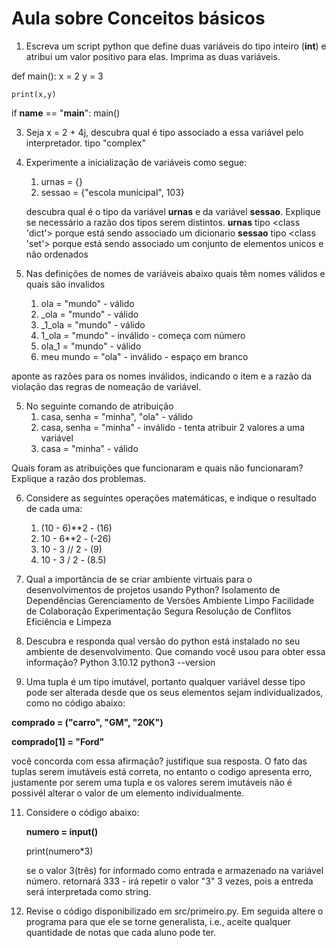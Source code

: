 # Aula sobre Conceitos básicos

1. Escreva um script python que define duas variáveis do tipo inteiro (__int__)
e atribui um valor positivo para elas. Imprima as duas variáveis.

def main():
    x = 2
    y = 3

    print(x,y)

if __name__ == "__main__":
  main()


3. Seja x = 2 + 4j, descubra qual é tipo associado a essa variável pelo interpretador.
tipo "complex"

   
5. Experimente a inicialização de variáveis como segue:
   1. urnas = {}
   2. sessao = {"escola municipal", 103}

   descubra qual é o tipo da variável __urnas__ e da variável __sessao__. Explique se necessário
a razão dos tipos serem distintos.
   __urnas__ tipo <class 'dict'> porque está sendo associado um dicionario
   __sessao__ tipo <class 'set'> porque está sendo associado um conjunto de elementos unicos e nâo ordenados
   
7. Nas definições de nomes de variáveis abaixo quais têm nomes válidos e quais são invalidos
    1. ola = "mundo"  - válido
    2. _ola = "mundo" - válido 
    3. _1_ola = "mundo" - válido
    4. 1_ola = "mundo" - inválido - começa com número
    5. ola_1 = "mundo"  - válido
    6. meu mundo = "ola" - inválido  - espaço em branco

aponte as razões para os nomes inválidos, indicando o item e a razão da violação
das regras de nomeação de variável.

5. No seguinte comando de atribuição 
   1. casa, senha = "minha", "ola" - válido   
   2. casa, senha = "minha" - inválido - tenta atribuir 2 valores a uma variável 
   3. casa = "minha"  - válido

Quais foram as atribuições que funcionaram e quais não funcionaram? Explique a razão dos problemas.
   
6. Considere as seguintes operações matemáticas, e indique o resultado de cada uma:
   1. (10 - 6)**2  - (16)
   2. 10 - 6**2  - (-26)
   3. 10 - 3 // 2 - (9)
   4. 10 - 3 / 2 - (8.5)

7. Qual a importância de se criar ambiente virtuais para o desenvolvimentos de projetos usando Python?
    Isolamento de Dependências
    Gerenciamento de Versões
    Ambiente Limpo
    Facilidade de Colaboração
    Experimentação Segura
    Resolução de Conflitos
    Eficiência e Limpeza

9. Descubra e responda qual versão do python está instalado no seu ambiente de desenvolvimento. Que comando você usou 
para obter essa informação?
Python 3.10.12
python3 --version

11. Uma tupla é um tipo imutável, portanto qualquer variável desse tipo pode ser alterada desde que os seus elementos 
sejam individualizados, como no código abaixo:

   __comprado = ("carro", "GM", "20K")__

   __comprado[1] = "Ford"__

   você concorda com essa afirmação? justifique sua resposta.
   O fato das tuplas serem imutáveis está correta, no entanto o codigo apresenta erro, justamente por serem uma tupla e os valores serem imutáveis não é possivél alterar o valor de um elemento individualmente.  

11. Considere o código abaixo:

      __numero = input()__
      
      print(numero*3)
   
      se o valor 3(três) for informado como entrada e armazenado na variável número.
retornará 333 -  irá repetir o valor "3" 3 vezes, pois a entreda será interpretada como string. 

13. Revise o código disponibilizado em src/primeiro.py. Em seguida altere o programa
para que ele se torne generalista, i.e., aceite qualquer quantidade de notas que cada
aluno pode ter. 
